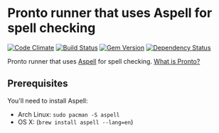 # Pronto runner that uses Aspell for spell checking

[![Code Climate](https://codeclimate.com/github/prontolabs/pronto-spell.png)](https://codeclimate.com/github/prontolabs/pronto-spell)
[![Build Status](https://travis-ci.org/prontolabs/pronto-spell.png)](https://travis-ci.org/prontolabs/pronto-spell)
[![Gem Version](https://badge.fury.io/rb/pronto-spell.png)](http://badge.fury.io/rb/pronto-spell)
[![Dependency Status](https://gemnasium.com/prontolabs/pronto-spell.png)](https://gemnasium.com/prontolabs/pronto-spell)

Pronto runner that uses [Aspell](https://github.com/YorickPeterse/ffi-aspell) for spell checking. [What is Pronto?](https://github.com/prontolabs/pronto)

## Prerequisites

You'll need to install Aspell:

* Arch Linux: `sudo pacman -S aspell`
* OS X: (`brew install aspell --lang=en`)
